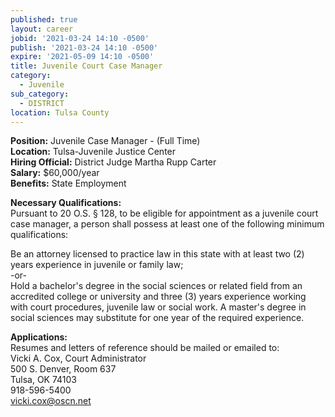 ```yaml
---
published: true
layout: career
jobid: '2021-03-24 14:10 -0500'
publish: '2021-03-24 14:10 -0500'
expire: '2021-05-09 14:10 -0500'
title: Juvenile Court Case Manager
category:
  - Juvenile
sub_category:
  - DISTRICT
location: Tulsa County
---
```

**Position:** Juvenile Case Manager - (Full Time)  
**Location:** Tulsa-Juvenile Justice Center  
**Hiring Official:** District Judge Martha Rupp Carter  
**Salary:** $60,000/year  
**Benefits:** State Employment  

**Necessary Qualifications:**  
Pursuant to 20 O.S. &sect; 128, to be eligible for appointment as a juvenile court case manager, a person shall possess at least one of the following minimum qualifications:

Be an attorney licensed to practice law in this state with at least two (2) years experience in juvenile or family law;   
-or-  
Hold a bachelor's degree in the social sciences or related field from an accredited college or university and three (3) years experience working with court procedures, juvenile law or social work. A master's degree in social sciences may substitute for one year of the required experience.

**Applications:**  
Resumes and letters of reference should be mailed or emailed to:  
Vicki A. Cox, Court Administrator  
500 S. Denver, Room 637  
Tulsa, OK 74103  
918-596-5400   
[vicki.cox@oscn.net](mailto:vicki.cox@oscn.net)
